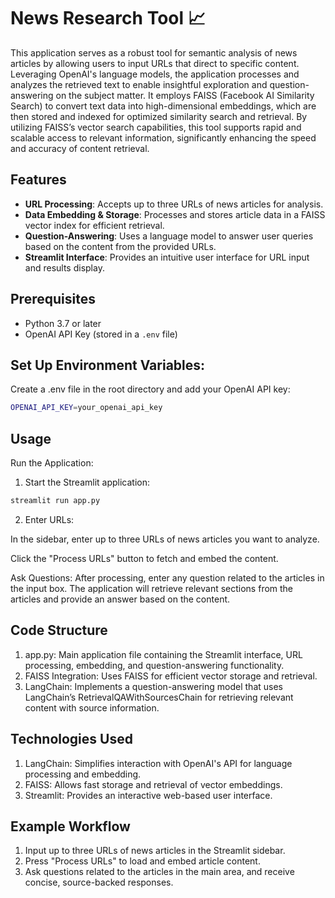 # News Research Tool 📈

This application serves as a robust tool for semantic analysis of news articles by allowing users to input URLs that direct to specific content. Leveraging OpenAI's language models, the application processes and analyzes the retrieved text to enable insightful exploration and question-answering on the subject matter. It employs FAISS (Facebook AI Similarity Search) to convert text data into high-dimensional embeddings, which are then stored and indexed for optimized similarity search and retrieval. By utilizing FAISS’s vector search capabilities, this tool supports rapid and scalable access to relevant information, significantly enhancing the speed and accuracy of content retrieval.

## Features
- **URL Processing**: Accepts up to three URLs of news articles for analysis.
- **Data Embedding & Storage**: Processes and stores article data in a FAISS vector index for efficient retrieval.
- **Question-Answering**: Uses a language model to answer user queries based on the content from the provided URLs.
- **Streamlit Interface**: Provides an intuitive user interface for URL input and results display.

## Prerequisites
- Python 3.7 or later
- OpenAI API Key (stored in a `.env` file)

## Set Up Environment Variables: 
Create a .env file in the root directory and add your OpenAI API key:
```bash
OPENAI_API_KEY=your_openai_api_key
```

## Usage
Run the Application: 

1. Start the Streamlit application:

```bash
streamlit run app.py
```
2. Enter URLs:

In the sidebar, enter up to three URLs of news articles you want to analyze.

Click the "Process URLs" button to fetch and embed the content.

Ask Questions: After processing, enter any question related to the articles in the input box. The application will retrieve relevant sections from the articles and provide an answer based on the content.

## Code Structure
1. app.py: Main application file containing the Streamlit interface, URL processing, embedding, and question-answering functionality.
2. FAISS Integration: Uses FAISS for efficient vector storage and retrieval.
3. LangChain: Implements a question-answering model that uses LangChain’s RetrievalQAWithSourcesChain for retrieving relevant content with source information.

## Technologies Used
1. LangChain: Simplifies interaction with OpenAI's API for language processing and embedding.
2. FAISS: Allows fast storage and retrieval of vector embeddings.
3. Streamlit: Provides an interactive web-based user interface.

## Example Workflow
1. Input up to three URLs of news articles in the Streamlit sidebar.
2. Press "Process URLs" to load and embed article content.
3. Ask questions related to the articles in the main area, and receive concise, source-backed responses.
